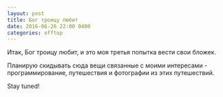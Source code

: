 ```yaml
---
layout: post
title: Бог троицу любит
date: 2016-06-26 22:00 0400
categories: offtop
---
```

Итак, Бог троицу любит, и это моя третья попытка вести свои бложек. 

Планирую скидывать сюда вещи связанные с моими интересами - программирование, путешествия и фотографии из этих путешествий. 

Stay tuned!